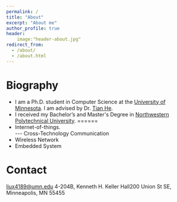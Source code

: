 ```yaml
---
permalink: /
title: "About"
excerpt: "About me"
author_profile: true
header:
	image:"header-about.jpg"
redirect_from: 
  - /about/
  - /about.html
---
```


Biography
======
* I am a Ph.D. student in Computer Science at the [University of Minnesota](https://twin-cities.umn.edu/). I am advised by Dr. [Tian He](https://www-users.cs.umn.edu/~tianhe/).
* I received my Bachelor’s and Master's Degree in [Northwestern Polytechnical University](https://en.nwpu.edu.cn/). 
======
* Internet-of-things. <br>
  --- Cross-Technology Communication
* Wireless Network 
* Embedded System

Contact
======
liux4189@umn.edu
4-204B, Kenneth H. Keller Hall200 Union St SE, Minneapolis, MN 55455

